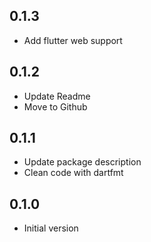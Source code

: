 ## 0.1.3
- Add flutter web support

## 0.1.2
- Update Readme
- Move to Github

## 0.1.1
- Update package description
- Clean code with dartfmt

## 0.1.0
- Initial version
